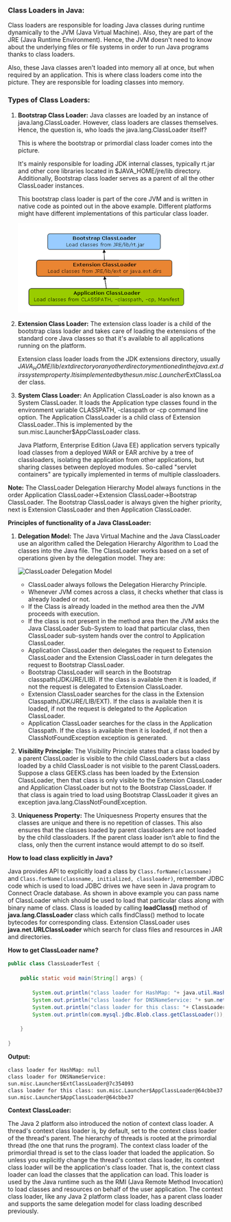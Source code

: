 ### Class Loaders in Java:

Class loaders are responsible for loading Java classes during runtime dynamically to the JVM (Java Virtual Machine). Also, they are part of the JRE (Java Runtime Environment). Hence, the JVM doesn't need to know about the underlying files or file systems in order to run Java programs thanks to class loaders.

Also, these Java classes aren't loaded into memory all at once, but when required by an application. This is where class loaders come into the picture. They are responsible for loading classes into memory.

### Types of Class Loaders:

1. **Bootstrap Class Loader:** 
	Java classes are loaded by an instance of java.lang.ClassLoader. However, class loaders are classes themselves. Hence, the question is, who loads the java.lang.ClassLoader itself?

	This is where the bootstrap or primordial class loader comes into the picture.

	It's mainly responsible for loading JDK internal classes, typically rt.jar and other core libraries located in $JAVA_HOME/jre/lib directory. Additionally, Bootstrap class loader serves as a parent of all the other ClassLoader instances.

	This bootstrap class loader is part of the core JVM and is written in native code as pointed out in the above example. Different platforms might have different implementations of this particular class loader.
	
	![ClassLoader Hierarchy](class_loader_hierarchy.png)

2. **Extension Class Loader:** 
	The extension class loader is a child of the bootstrap class loader and takes care of loading the extensions of the standard core Java classes so that it's available to all applications running on the platform.

	Extension class loader loads from the JDK extensions directory, usually $JAVA_HOME/lib/ext directory or any other directory mentioned in the java.ext.dirs system property.It is implemented by the sun.misc.Launcher$ExtClassLoader class.

3. **System Class Loader:**
	An Application ClassLoader is also known as a System ClassLoader. It loads the Application type classes found in the environment variable CLASSPATH, -classpath or -cp command line option. The Application ClassLoader is a child class of Extension ClassLoader..This is implemented by the sun.misc.Launcher$AppClassLoader class.
	
	Java Platform, Enterprise Edition (Java EE) application servers typically load classes from a deployed WAR or EAR archive by a tree of classloaders, isolating the application from other applications, but sharing classes between deployed modules. So-called "servlet containers" are typically implemented in terms of multiple classloaders.
		
**Note:** The ClassLoader Delegation Hierarchy Model always functions in the order Application ClassLoader->Extension ClassLoader->Bootstrap ClassLoader. The Bootstrap ClassLoader is always given the higher priority, next is Extension ClassLoader and then Application ClassLoader.
	
**Principles of functionality of a Java ClassLoader:**

1. **Delegation Model:** The Java Virtual Machine and the Java ClassLoader use an algorithm called the Delegation Hierarchy Algorithm to Load the classes into the Java file.
The ClassLoader works based on a set of operations given by the delegation model. They are:
		
	![ClassLoader Delegation Model](java_classloader_delegation.png)
	
	- ClassLoader always follows the Delegation Hierarchy Principle.
	- Whenever JVM comes across a class, it checks whether that class is already loaded or not.
	- If the Class is already loaded in the method area then the JVM proceeds with execution.
	- If the class is not present in the method area then the JVM asks the Java ClassLoader Sub-System to load that particular class, then ClassLoader sub-system hands over the control to   		Application ClassLoader.
	- Application ClassLoader then delegates the request to Extension ClassLoader and the Extension ClassLoader in turn delegates the request to Bootstrap ClassLoader.
	- Bootstrap ClassLoader will search in the Bootstrap classpath(JDK/JRE/LIB). If the class is available then it is loaded, if not the request is delegated to Extension ClassLoader.
	- Extension ClassLoader searches for the class in the Extension Classpath(JDK/JRE/LIB/EXT). If the class is available then it is loaded, if not the request is delegated to the Application ClassLoader.
	- Application ClassLoader searches for the class in the Application Classpath. If the class is available then it is loaded, if not then a ClassNotFoundException exception is generated.

2. **Visibility Principle:** The Visibility Principle states that a class loaded by a parent ClassLoader is visible to the child ClassLoaders but a class loaded by a child ClassLoader is not visible to the parent ClassLoaders. Suppose a class GEEKS.class has been loaded by the Extension ClassLoader, then that class is only visible to the Extension ClassLoader and Application ClassLoader but not to the Bootstrap ClassLoader. If that class is again tried to load using Bootstrap ClassLoader it gives an exception java.lang.ClassNotFoundException.

3. **Uniqueness Property:** The Uniquesness Property ensures that the classes are unique and there is no repetition of classes. This also ensures that the classes loaded by parent classloaders are not loaded by the child classloaders. If the parent class loader isn’t able to find the class, only then the current instance would attempt to do so itself.

**How to load class explicitly in Java?**

Java provides API to explicitly load a class by `Class.forName(classname)` and `Class.forName(classname, initialized, classloader)`, 
remember JDBC code which is used to load JDBC drives we have seen in Java program to Connect Oracle database. 
As shown in above example you can pass name of ClassLoader which should be used to load that particular class along with binary name of class. 
Class is loaded by calling **loadClass()** method of **java.lang.ClassLoader** class which calls findClass() method to locate bytecodes for corresponding class. 
Extension ClassLoader uses **java.net.URLClassLoader** which search for class files and resources in JAR and directories. 


**How to get ClassLoader name?**

```Java
public class ClassLoaderTest {

	public static void main(String[] args) {

		System.out.println("class loader for HashMap: "+ java.util.HashMap.class.getClassLoader());
		System.out.println("class loader for DNSNameService: "+ sun.net.spi.nameservice.dns.DNSNameService.class.getClassLoader());
		System.out.println("class loader for this class: "+ ClassLoaderTest.class.getClassLoader());
		System.out.println(com.mysql.jdbc.Blob.class.getClassLoader());

	}

}
```

**Output:**

```
class loader for HashMap: null
class loader for DNSNameService: sun.misc.Launcher$ExtClassLoader@7c354093
class loader for this class: sun.misc.Launcher$AppClassLoader@64cbbe37
sun.misc.Launcher$AppClassLoader@64cbbe37
```

**Context ClassLoader:**

The Java 2 platform also introduced the notion of context class loader. A thread's context class loader is, by default, set to the context class loader of the thread's parent. The hierarchy of threads is rooted at the primordial thread (the one that runs the program). The context class loader of the primordial thread is set to the class loader that loaded the application. So unless you explicitly change the thread's context class loader, its context class loader will be the application's class loader. That is, the context class loader can load the classes that the application can load. This loader is used by the Java runtime such as the RMI (Java Remote Method Invocation) to load classes and resources on behalf of the user application. The context class loader, like any Java 2 platform class loader, has a parent class loader and supports the same delegation model for class loading described previously.